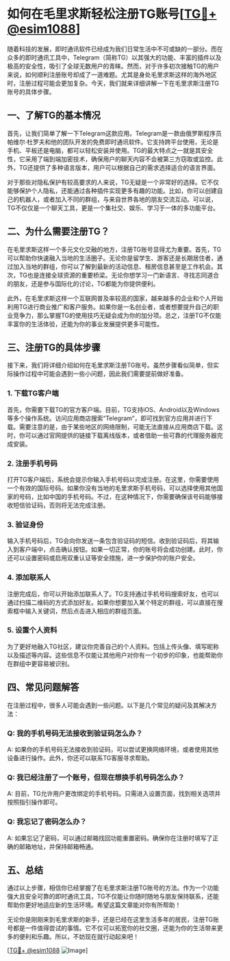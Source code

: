 # 如何在毛里求斯轻松注册TG账号[[TG💪+ @esim1088](https://t.me/s/esim1088)]

随着科技的发展，即时通讯软件已经成为我们日常生活中不可或缺的一部分。而在众多的即时通讯工具中，Telegram（简称TG）以其强大的功能、丰富的插件以及极高的安全性，吸引了全球无数用户的青睐。然而，对于许多初次接触TG的用户来说，如何顺利注册账号却成了一道难题。尤其是身处毛里求斯这样的海外地区时，注册过程可能会更加复杂。今天，我们就来详细讲解一下在毛里求斯注册TG账号的具体步骤。

## 一、了解TG的基本情况

首先，让我们简单了解一下Telegram这款应用。Telegram是一款由俄罗斯程序员帕维尔·杜罗夫和他的团队开发的免费即时通讯软件。它支持跨平台使用，无论是手机、平板还是电脑，都可以轻松安装并使用。TG的最大特点之一就是其安全性，它采用了端到端加密技术，确保用户的聊天内容不会被第三方窃取或监控。此外，TG还提供了多种语言版本，用户可以根据自己的需求选择适合的语言界面。

对于那些对隐私保护有较高要求的人来说，TG无疑是一个非常好的选择。它不仅能够保护个人隐私，还能通过各种插件实现更多有趣的功能。比如，你可以创建自己的机器人，或者加入不同的群组，与来自世界各地的朋友交流互动。可以说，TG不仅仅是一个聊天工具，更是一个集社交、娱乐、学习于一体的多功能平台。

## 二、为什么需要注册TG？

在毛里求斯这样一个多元文化交融的地方，注册TG账号显得尤为重要。首先，TG可以帮助你快速融入当地的生活圈子。无论你是留学生、游客还是长期居住者，通过加入当地的群组，你可以了解到最新的活动信息、租房信息甚至是工作机会。其次，TG也是连接全球资源的重要桥梁。无论你想学习一门新语言、寻找志同道合的朋友，还是参与国际化的讨论，TG都能为你提供便利。

此外，在毛里求斯这样一个互联网普及率较高的国家，越来越多的企业和个人开始利用TG进行商业推广和客户服务。如果你是一名创业者，或者想要提升自己的职业竞争力，那么掌握TG的使用技巧无疑会成为你的加分项。总之，注册TG不仅能丰富你的生活体验，还能为你的事业发展提供更多可能性。

## 三、注册TG的具体步骤

接下来，我们将详细介绍如何在毛里求斯注册TG账号。虽然步骤看似简单，但实际操作过程中可能会遇到一些小问题，因此我们需要提前做好准备。

### 1. 下载TG客户端

首先，你需要下载TG的官方客户端。目前，TG支持iOS、Android以及Windows等多个操作系统。访问应用商店搜索“Telegram”，即可找到官方应用并进行下载。需要注意的是，由于某些地区的网络限制，可能无法直接从应用商店下载。这时，你可以通过官网提供的链接下载离线版本，或者借助一些可靠的代理服务器完成安装。

### 2. 注册手机号码

打开TG客户端后，系统会提示你输入手机号码以完成注册。在这里，你需要使用一个有效的国际号码。如果你没有当地的毛里求斯手机号码，可以选择使用其他国家的号码，比如中国的手机号码。不过，在这种情况下，你需要确保该号码能够接收短信验证码，否则将无法完成注册。

### 3. 验证身份

输入手机号码后，TG会向你发送一条包含验证码的短信。收到验证码后，将其输入到客户端中，点击确认按钮。如果一切正常，你的账号将会成功创建。此时，你还可以设置密码或启用双重认证等安全措施，进一步保护你的账户安全。

### 4. 添加联系人

注册完成后，你可以开始添加联系人了。TG支持通过手机号码搜索好友，也可以通过扫描二维码的方式添加好友。如果你想要加入某个特定的群组，可以直接在搜索框中输入关键词，然后点击进入相应的群组页面。

### 5. 设置个人资料

为了更好地融入TG社区，建议你完善自己的个人资料。包括上传头像、填写昵称以及描述等内容。这些信息不仅能让其他用户对你有一个初步的印象，也能帮助你在群组中更容易被识别。

## 四、常见问题解答

在注册过程中，很多人可能会遇到一些问题。以下是几个常见的疑问及其解决方法：

### Q: 我的手机号码无法接收到验证码怎么办？

A: 如果你的手机号码无法接收到验证码，可以尝试更换网络环境，或者使用其他设备进行操作。此外，你还可以联系TG客服寻求帮助。

### Q: 我已经注册了一个账号，但现在想换手机号码怎么办？

A: 目前，TG允许用户更改绑定的手机号码。只需进入设置页面，找到相关选项并按照指引操作即可。

### Q: 我忘记了密码怎么办？

A: 如果忘记了密码，可以通过邮箱找回功能重置密码。确保你在注册时填写了正确的邮箱地址，并保持邮箱畅通。

## 五、总结

通过以上步骤，相信你已经掌握了在毛里求斯注册TG账号的方法。作为一个功能强大且安全可靠的即时通讯工具，TG不仅能让你随时随地与朋友保持联系，还能帮助你更好地适应新的生活环境。希望这篇文章能对你有所帮助！

无论你是刚刚来到毛里求斯的新手，还是已经在这里生活多年的居民，注册TG账号都是一件值得尝试的事情。它不仅可以拓宽你的社交圈，还能为你的生活带来更多的便利和乐趣。所以，不妨现在就行动起来吧！

[[TG💪+ @esim1088](https://t.me/s/esim1088) ![Image](https://i.postimg.cc/4NQfJmqS/Snipaste-2025-05-13-00-14-12.png)]